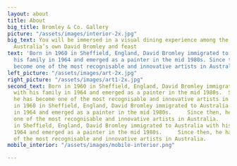 ```yaml
---
layout: about
title: About
big_title: Bromley & Co. Gallery
picture: "/assets/images/interior-2x.jpg"
big_text: You will be immersed in a visual dining experience among the artwork of
  Australia’s own David Bromley and feast
text: 'Born in 1960 in Sheffield, England, David Bromley immigrated to Australia with
  his family in 1964 and emerged as a painter in the mid 1980s. Since then, he has
  become one of the most recognisable and innovative artists in Australia. '
left_picture: "/assets/images/art-2x.jpg"
right_picture: "/assets/images/art1-2x.jpg"
second_text: Born in 1960 in Sheffield, England, David Bromley immigrated to Australia
  with his family in 1964 and emerged as a painter in the mid 1980s.  Since then,
  he has become one of the most recognisable and innovative artists in Australia.     Born
  in 1960 in Sheffield, England, David Bromley immigrated to Australia with his family
  in 1964 and emerged as a painter in the mid 1980s.     Since then, he has become
  one of the most recognisable and innovative artists in Australia.     Born in 1960
  in Sheffield, England, David Bromley immigrated to Australia with his family in
  1964 and emerged as a painter in the mid 1980s.     Since then, he has become one
  of the most recognisable and innovative artists in Australia.
mobile_interior: "/assets/images/mobile-interior.png"

---
```

